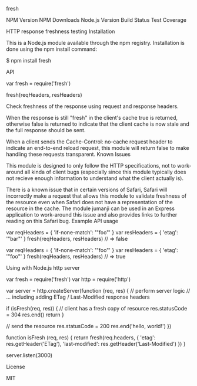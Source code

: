 fresh

NPM Version NPM Downloads Node.js Version Build Status Test Coverage

HTTP response freshness testing
Installation

This is a Node.js module available through the npm registry. Installation is done using the npm install command:

$ npm install fresh

API

var fresh = require('fresh')

fresh(reqHeaders, resHeaders)

Check freshness of the response using request and response headers.

When the response is still "fresh" in the client's cache true is returned, otherwise false is returned to indicate that the client cache is now stale and the full response should be sent.

When a client sends the Cache-Control: no-cache request header to indicate an end-to-end reload request, this module will return false to make handling these requests transparent.
Known Issues

This module is designed to only follow the HTTP specifications, not to work-around all kinda of client bugs (especially since this module typically does not recieve enough information to understand what the client actually is).

There is a known issue that in certain versions of Safari, Safari will incorrectly make a request that allows this module to validate freshness of the resource even when Safari does not have a representation of the resource in the cache. The module jumanji can be used in an Express application to work-around this issue and also provides links to further reading on this Safari bug.
Example
API usage

var reqHeaders = { 'if-none-match': '"foo"' }
var resHeaders = { 'etag': '"bar"' }
fresh(reqHeaders, resHeaders)
// => false

var reqHeaders = { 'if-none-match': '"foo"' }
var resHeaders = { 'etag': '"foo"' }
fresh(reqHeaders, resHeaders)
// => true

Using with Node.js http server

var fresh = require('fresh')
var http = require('http')

var server = http.createServer(function (req, res) {
  // perform server logic
  // ... including adding ETag / Last-Modified response headers

  if (isFresh(req, res)) {
    // client has a fresh copy of resource
    res.statusCode = 304
    res.end()
    return
  }

  // send the resource
  res.statusCode = 200
  res.end('hello, world!')
})

function isFresh (req, res) {
  return fresh(req.headers, {
    'etag': res.getHeader('ETag'),
    'last-modified': res.getHeader('Last-Modified')
  })
}

server.listen(3000)

License

MIT
